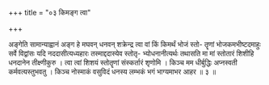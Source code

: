 +++
title = "०३ किमङ्ग त्वा"

+++

अङ्गेति सामान्याह्वानं अङ्ग हे मघवन् धनवन् शक्रेन्द्र त्वा वां किं किमर्थं भोजं स्तो- तॄणां भोजकमभीष्टदमाहुः सर्वे विद्वांसः यदि नददासीत्यध्यहारः तस्माद्ददास्येव स्तोतृ- भ्योधनानीत्यर्थः तथासति मा मां स्तोतारं शिशीहि धनदानेन तीक्ष्णीकुरु । त्वा त्वां शिशयं स्तोतॄणां संस्कर्तारं शृणोमि । किञ्च मम धीर्बुद्धिः अप्नस्वती कर्मवत्यस्तुभवतु । किञ्च नोस्माकं वसुविदं धनस्य लम्भकं भगं भाग्यमाभर आहर ॥ ३ ॥